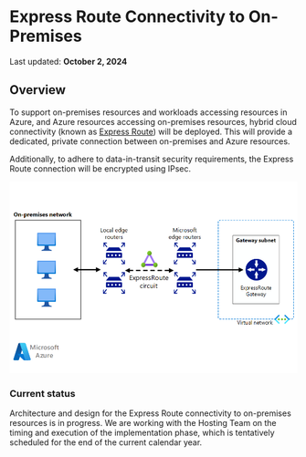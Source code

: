 # Express Route Connectivity to On-Premises

Last updated: **October 2, 2024**

## Overview

To support on-premises resources and workloads accessing resources in Azure, and Azure resources accessing on-premises resources, hybrid cloud connectivity (known as [Express Route](https://learn.microsoft.com/en-us/azure/expressroute/expressroute-introduction)) will be deployed. This will provide a dedicated, private connection between on-premises and Azure resources.

Additionally, to adhere to data-in-transit security requirements, the Express Route connection will be encrypted using IPsec.

![Express Route](../images/express-route.png "Express Route")

### Current status

Architecture and design for the Express Route connectivity to on-premises resources is in progress. We are working with the Hosting Team on the timing and execution of the implementation phase, which is tentatively scheduled for the end of the current calendar year.
